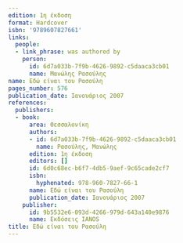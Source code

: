 ```yaml
---
edition: 1η έκδοση
format: Hardcover
isbn: '9789607827661'
links:
  people:
  - link_phrase: was authored by
    person:
      id: 6d7a033b-7f9b-4626-9892-c5daaca3cb01
      name: Μανώλης Ρασούλης
name: Εδώ είναι του Ρασούλη
pages_number: 576
publication_date: Ιανουάριος 2007
references:
  publishers:
  - book:
      area: Θεσσαλονίκη
      authors:
      - id: 6d7a033b-7f9b-4626-9892-c5daaca3cb01
        name: Ρασούλης, Μανώλης
      edition: 1η έκδοση
      editors: []
      id: 6d0c68ec-b6f7-4db5-9aef-9c65cade2cf7
      isbn:
        hyphenated: 978-960-7827-66-1
      name: Εδώ είναι του Ρασούλη
      publication_date: Ιανουάριος 2007
    publisher:
      id: 9b5532e6-093d-4266-979d-643a140e9876
      name: Εκδόσεις IANOS
title: Εδώ είναι του Ρασούλη
---
```


